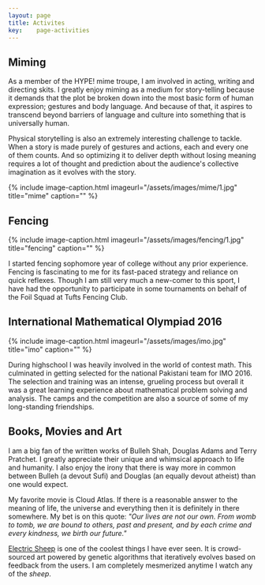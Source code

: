 ```yaml
---
layout: page
title: Activites
key:    page-activities
---
```

## Miming
As a member of the HYPE! mime troupe, I am involved in acting, writing and directing skits. I greatly enjoy miming as a medium for story-telling because it demands that the plot be broken down into the most basic form of human expression; gestures and body language. And because of that, it aspires to transcend beyond barriers of language and culture into something that is universally human. 

Physical storytelling is also an extremely interesting challenge to tackle. When a story is made purely of gestures and actions, each and every one of them counts. And so optimizing it to deliver depth without losing meaning requires a lot of thought and prediction about the audience's collective imagination as it evolves with the story.

{% include image-caption.html imageurl="/assets/images/mime/1.jpg" title="mime" caption="" %}

## Fencing

{% include image-caption.html imageurl="/assets/images/fencing/1.jpg" title="fencing" caption="" %}

I started fencing sophomore year of college without any prior experience. Fencing is fascinating to me for its fast-paced strategy and reliance on quick reflexes. Though I am still very much a new-comer to this sport, I have had the opportunity to participate in some tournaments on behalf of the Foil Squad at Tufts Fencing Club.


## International Mathematical Olympiad 2016

{% include image-caption.html imageurl="/assets/images/imo.jpg" title="imo" caption="" %}

During highschool I was heavily involved in the world of contest math. This culminated in getting selected for the national Pakistani team for IMO 2016. The selection and training was an intense, grueling process but overall it was a great learning experience about mathematical problem solving and analysis. The camps and the competition are also a source of some of my long-standing friendships.

## Books, Movies and Art
I am a big fan of the written works of Bulleh Shah, Douglas Adams and Terry Pratchet. I greatly appreciate their unique and whimsical approach to life and humanity. I also enjoy the irony that there is way more in common between Bulleh (a devout Sufi) and Douglas (an equally devout atheist) than one would expect.

My favorite movie is Cloud Atlas. If there is a reasonable answer to the meaning of life, the universe and everything then it is definitely in there somewhere. My bet is on this quote: *"Our lives are not our own. From womb to tomb, we are bound to others, past and present, and by each crime and every kindness, we birth our future."*

[Electric Sheep](https://electricsheep.org/) is one of the coolest things I have ever seen. It is crowd-sourced art powered by genetic algorithms that iteratively evolves based on feedback from the users. I am completely mesmerized anytime I watch any of the *sheep*.